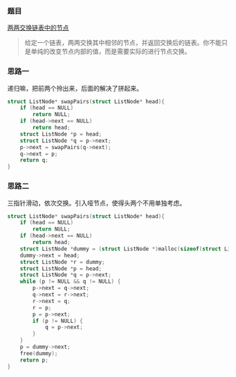 ### 题目

[两两交换链表中的节点](https://leetcode-cn.com/problems/swap-nodes-in-pairs/)

>给定一个链表，两两交换其中相邻的节点，并返回交换后的链表。你不能只是单纯的改变节点内部的值，而是需要实际的进行节点交换。

### 思路一

递归嘛，把前两个拎出来，后面的解决了拼起来。

```c
struct ListNode* swapPairs(struct ListNode* head){
    if (head == NULL)
        return NULL;
    if (head->next == NULL)
        return head;
    struct ListNode *p = head;
    struct ListNode *q = p->next;
    p->next = swapPairs(q->next);
    q->next = p;
    return q;
}
```

### 思路二

三指针滑动，依次交换。引入哑节点，使得头两个不用单独考虑。

```c
struct ListNode* swapPairs(struct ListNode* head){
    if (head == NULL)
        return NULL;
    if (head->next == NULL)
        return head;
    struct ListNode *dummy = (struct ListNode *)malloc(sizeof(struct ListNode));
    dummy->next = head;
    struct ListNode *r = dummy;
    struct ListNode *p = head;
    struct ListNode *q = p->next;
    while (p != NULL && q != NULL) {
        p->next = q->next;
        q->next = r->next;
        r->next = q;
        r = p;
        p = p->next;
        if (p != NULL) {
            q = p->next;
        }
    }
    p = dummy->next;
    free(dummy);
    return p;
}
```

